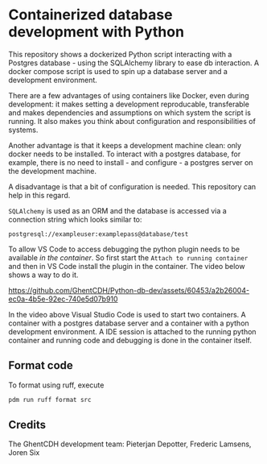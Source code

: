 # Containerized database development with Python

This repository shows a dockerized Python script interacting with a Postgres database - using the SQLAlchemy library to ease db interaction. A docker compose script is used to spin up a database server and a development environment.

There are a few advantages of using containers like Docker, even during development: it makes setting a development reproducable, transferable and makes dependencies and assumptions on which system the script is running. It also makes you think about configuration and responsibilities of systems.

Another advantage is that it keeps a development machine clean: only docker needs to be installed. To interact with a postgres database, for example, there is no need to install - and configure - a postgres server on the development machine.

A disadvantage is that a bit of configuration is needed. This repository can help in this regard. 



`SQLAlchemy` is used as an ORM and the database is accessed via a connection string which looks similar to:

`postgresql://exampleuser:examplepass@database/test`

To allow VS Code to access debugging the python plugin needs to be available *in the container*. So first start the `Attach to running container` and then in VS Code install the plugin in the container. The video below shows a way to do it.

https://github.com/GhentCDH/Python-db-dev/assets/60453/a2b26004-ec0a-4b5e-92ec-740e5d07b910

In the video above Visual Studio Code is used to start two containers. A container with a postgres database server and a container with a python development environment. A IDE session is attached to the running python container and running code and debugging is done in the container itself.




## Format code

To format using ruff, execute

```sh
pdm run ruff format src
```


## Credits

The GhentCDH development team: Pieterjan Depotter, Frederic Lamsens, Joren Six

